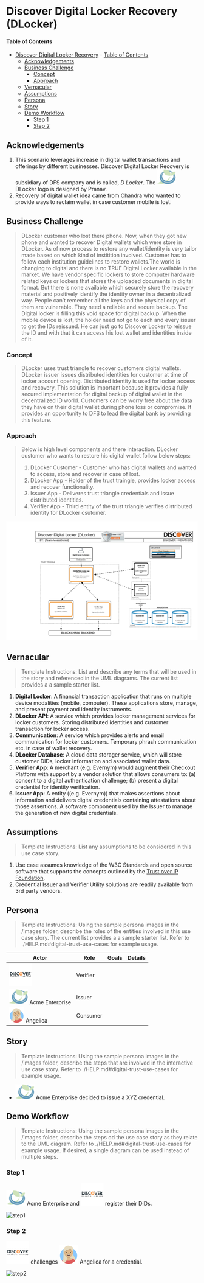 # Discover Digital Locker Recovery (DLocker)

#### Table of Contents
- [Discover Digital Locker Recovery](#discover-digital-locker-recovery) 
      - [Table of Contents](#table-of-contents)
  - [Acknowledgements](#acknowledgements)
  - [Business Challenge](#business-challenge)
    - [Concept](#concept)
    - [Approach](#approach)
  - [Vernacular](#vernacular)
  - [Assumptions](#assumptions)
  - [Persona](#persona)
  - [Story](#story)
  - [Demo Workflow](#demo-workflow)
    - [Step 1](#step-1)
    - [Step 2](#step-2)

 
## Acknowledgements

1. This scenario leverages increase in digital wallet transactions and offerings by different businesses. Discover Digital Locker Recovery is subsidiary of DFS company and is called, _D Locker_. The <img src="./images/persona/acme-logo.png" width="50" height="40"> DLocker logo is designed by Pranav.
2. Recovery of digital wallet idea came from Chandra who wanted to provide ways to reclaim wallet in case customer mobile is lost.
 
## Business Challenge
>DLocker customer who lost there phone. Now, when they got new phone and wanted to recover Digital wallets which were store in DLocker. As of now process to restore any wallet/identity is very tailor made based on which kind of institition involved. Customer has to follow each institution guidelines to restore wallets.The world is changing to digital and there is no TRUE Digital Locker available in the market. We have vendor specific lockers to store computer hardware related keys or lockers that stores the uploaded documents in digital format. But there is none available which securely store the recovery material and positively identify the identity owner in a decentralized way. People can’t remember all the keys and the physical copy of them are vulnerable. They need a reliable and secure backup. The Digital locker is filling this void space for digital backup. When the mobile device is lost, the holder need not go to each and every issuer to get the IDs reissued. He can just go to Discover Locker to reissue the ID and with that it can access his lost wallet and identities inside of it.

 
### Concept
>DLocker uses trust triangle to recover customers digital wallets. DLocker issuer issues distributed identities for customer at time of locker account opening. Distributed identity is used for locker access and recovery. This solution is important because it provides a fully secured implementation for digital backup of digital wallet in the decentralized ID world.  Customers can be worry free about the data they have on their digital wallet during phone loss or compromise. It provides an opportunity to DFS to lead the digital bank by providing this feature.
  
 
### Approach
>Below is high level components and there interaction. DLocker customer who wants to restore his digital wallet follow below steps:
>1. DLocker Customer - Customer who has digital wallets and wanted to access, store and recover in case of lost.
>2. DLocker App - Holder of the trust traingle, provides locker access and recover functionality.
>3. Issuer App - Deliveres trust triangle credentials and issue distributed identities.
>4. Verifier App - Third entity of the trust triangle verifies distributed identity for DLocker csutomer.

![trust-triangle](./images/persona/Team-AccessDenied-Discover-Digital-Locker-Architecture.png)
 
## Vernacular

>Template Instructions: List and describe any terms that will be used in the story and referenced in the UML diagrams. The current list provides a a sample starter list. 
 
1. **Digital Locker**: A financial transaction application that runs on multiple device modalities (mobile, computer). These applications store, manage, and present payment and identity instruments.
2. **DLocker API**: A service which provides locker management services for locker customers. Storing distributed identities and customer transaction for locker access.
3. **Communication**: A service which provides alerts and email communication for locker customers. Temporary phrash communication etc. in case of wallet recovery.
4. **DLocker Database**: A cloud data storager service, which will store customer DIDs, locker information and associated wallet data.
5. **Verifier App**: A merchant (e.g. Evernym) would augment their Checkout Platform with support by a vendor solution that allows consumers to: (a) consent to a digital authentication challenge; (b) present a digital credential for identity verification.
6. **Issuer App**: A entity ((e.g. Evernym)) that makes assertions about information and delivers digital credentials containing attestations about those assertions. A software component used by the Issuer to manage the generation of new digital credentials.

## Assumptions

>Template Instructions: List any assumptions to be considered in this use case story.
 
1. Use case assumes knowledge of the W3C Standards and open source software that supports the concepts outlined by the [Trust over IP Foundation](https://trustoverip.org/toip-model/).
2. Credential Issuer and Verifier Utility solutions are readily available from 3rd party vendors.
 
## Persona

>Template Instructions: Using the sample persona images in the /images folder, describe the roles of the entities involved in this use case story. The current list provides a a sample starter list. Refer to ./HELP.md#digital-trust-use-cases for example usage.
 
| Actor | Role | Goals | Details |
| --- | --- | --- | --- |
| <img src="./images/persona/discover_logo.png" width="60" height="60"> | Verifier |  |  |
|  <img src="./images/persona/acme-logo.png" width="50" height="40"> Acme Enterprise | Issuer |  |  |
| <img src="./images/persona/Angelica.png" width="40" height="40"> Angelica | Consumer |  |  |
 
## Story
>Template Instructions: Using the sample persona images in the /images folder, describe the steps that are involved in the interactive use case story. Refer to ./HELP.md#digital-trust-use-cases for example usage.
 
* <img src="./images/persona/acme-logo.png" width="50" height="40"> Acme Enterprise decided to issue a XYZ credential. 
 
## Demo Workflow

>Template Instructions: Using the sample persona images in the /images folder, describe the steps od the use case story as they relate to the UML diagram. Refer to ./HELP.md#digital-trust-use-cases for example usage. If desired, a single diagram can be used instead of multiple steps. 
 
### Step 1
<img src="./images/persona/acme-logo.png" width="50" height="40"> Acme Enterprise and <img src="./images/persona/discover_logo.png" width="60" height="60"> register their DIDs.
 
![step1](./images/uml/step1-diagram.png)
 
### Step 2
 
<img src="./images/persona/discover_logo.png" width="60" height="60"> challenges <img src="./images/persona/Angelica.png" width="50" height="50"> Angelica for a credential.
 
![step2](./images/uml/step2-diagram.png)
 
